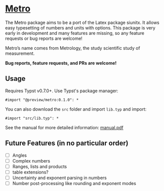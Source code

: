 # [Metro](https://github.com/fenjalien/metro)
The Metro package aims to be a port of the Latex package siunitx. It allows easy typesetting of numbers and units with options. This package is very early in development and many features are missing, so any feature requests or bug reports are welcome!

Metro’s name comes from Metrology, the study scientific study of measurement.

**Bug reports, feature requests, and PRs are welcome!**

## Usage
Requires Typst v0.7.0+.
Use Typst's package manager:
```
#import "@preview/metro:0.1.0": *
```
You can also download the `src` folder and import `lib.typ` and import:
```
#import "src/lib.typ": *
```

See the manual for more detailed information: [manual.pdf](manual.pdf)

## Future Features (in no particular order)

- [ ] Angles
- [ ] Complex numbers
- [ ] Ranges, lists and products
- [ ] table extensions?
- [ ] Uncertainty and exponent parsing in numbers
- [ ] Number post-processing like rounding and exponent modes
